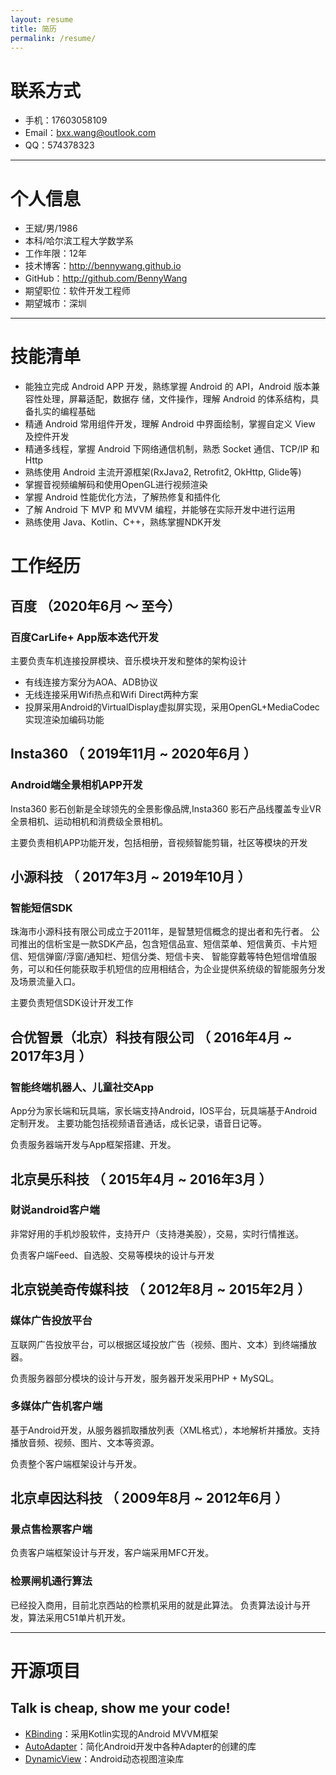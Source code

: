 ```yaml
---
layout: resume
title: 简历
permalink: /resume/
---
```



# 联系方式

- 手机：17603058109
- Email：bxx.wang@outlook.com
- QQ：574378323

---

# 个人信息

 - 王斌/男/1986
 - 本科/哈尔滨工程大学数学系
 - 工作年限：12年
 - 技术博客：http://bennywang.github.io
 - GitHub：http://github.com/BennyWang
 - 期望职位：软件开发工程师
 - 期望城市：深圳


---

# 技能清单

- 能独立完成 Android APP 开发，熟练掌握 Android 的 API，Android 版本兼容性处理，屏幕适配，数据存 储，文件操作，理解 Android 的体系结构，具备扎实的编程基础
- 精通 Android 常用组件开发，理解 Android 中界面绘制，掌握自定义 View 及控件开发 
- 精通多线程，掌握 Android 下网络通信机制，熟悉 Socket 通信、TCP/IP 和 Http
- 熟练使用 Android 主流开源框架(RxJava2, Retrofit2, OkHttp, Glide等) 
- 掌握音视频编解码和使用OpenGL进行视频渲染
- 掌握 Android 性能优化方法，了解热修复和插件化
- 了解 Android 下 MVP 和 MVVM 编程，并能够在实际开发中进行运用
- 熟练使用 Java、Kotlin、C++，熟练掌握NDK开发


# 工作经历

## 百度 （2020年6月 ～ 至今）
### 百度CarLife+ App版本迭代开发

主要负责车机连接投屏模块、音乐模块开发和整体的架构设计

- 有线连接方案分为AOA、ADB协议
- 无线连接采用Wifi热点和Wifi Direct两种方案
- 投屏采用Android的VirtualDisplay虚拟屏实现，采用OpenGL+MediaCodec实现渲染加编码功能

## Insta360 （ 2019年11月 ~ 2020年6月 ）

### Android端全景相机APP开发

Insta360 影石创新是全球领先的全景影像品牌,Insta360 影石产品线覆盖专业VR全景相机、运动相机和消费级全景相机。

主要负责相机APP功能开发，包括相册，音视频智能剪辑，社区等模块的开发


## 小源科技 （ 2017年3月 ~ 2019年10月 ）

### 智能短信SDK

珠海市小源科技有限公司成立于2011年，是智慧短信概念的提出者和先行者。 公司推出的信析宝是一款SDK产品，包含短信品宣、短信菜单、短信黄页、卡片短信、短信弹窗/浮窗/通知栏、短信分类、短信卡夹、 智能穿戴等特色短信增值服务，可以和任何能获取手机短信的应用相结合，为企业提供系统级的智能服务分发及场景流量入口。

主要负责短信SDK设计开发工作

## 合优智景（北京）科技有限公司 （ 2016年4月 ~ 2017年3月 ）

### 智能终端机器人、儿童社交App

App分为家长端和玩具端，家长端支持Android，IOS平台，玩具端基于Android定制开发。
主要功能包括视频语音通话，成长记录，语音日记等。

负责服务器端开发与App框架搭建、开发。


## 北京昊乐科技 （ 2015年4月 ~ 2016年3月 ）

### 财说android客户端

非常好用的手机炒股软件，支持开户（支持港美股），交易，实时行情推送。

负责客户端Feed、自选股、交易等模块的设计与开发


## 北京锐美奇传媒科技 （ 2012年8月 ~ 2015年2月 ）

### 媒体广告投放平台

互联网广告投放平台，可以根据区域投放广告（视频、图片、文本）到终端播放器。

负责服务器部分模块的设计与开发，服务器开发采用PHP + MySQL。


### 多媒体广告机客户端

基于Android开发，从服务器抓取播放列表（XML格式），本地解析并播放。支持播放音频、视频、图片、文本等资源。

负责整个客户端框架设计与开发。


## 北京卓因达科技 （ 2009年8月 ~ 2012年6月 ）

### 景点售检票客户端

负责客户端框架设计与开发，客户端采用MFC开发。

### 检票闸机通行算法

已经投入商用，目前北京西站的检票机采用的就是此算法。
负责算法设计与开发，算法采用C51单片机开发。


---

# 开源项目

## Talk is cheap, show me your code!
 - [KBinding](http://github.com/BennyWang/KBinding)：采用Kotlin实现的Android MVVM框架
 - [AutoAdapter](http://github.com/BennyWang/AutoAdapter)：简化Android开发中各种Adapter的创建的库
 - [DynamicView](http://github.com/BennyWang/DynamicView)：Android动态视图渲染库



